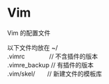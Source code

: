 # Vim
Vim 的配置文件

以下文件均放在 ~/  
.vimrc　　　　// 不含插件的版本  
.vimre_backup // 有插件的版本  
.vim/skel/　　// 新建文件的模板库  
